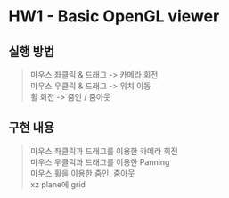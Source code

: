 # HW1 - Basic OpenGL viewer

## 실행 방법
> 마우스 좌클릭 & 드래그 -> 카메라 회전  
> 마우스 우클릭 & 드래그 -> 위치 이동  
> 휠 회전 -> 줌인 / 줌아웃  


## 구현 내용
> 마우스 좌클릭과 드래그를 이용한 카메라 회전  
> 마우스 우클릭과 드래그를 이용한 Panning  
> 마우스 휠을 이용한 줌인, 줌아웃  
> xz plane에 grid  
